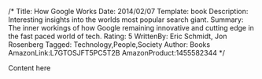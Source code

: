 /*
Title: How Google Works
Date: 2014/02/07
Template: book
Description: Interesting insights into the worlds most popular search giant.
Summary: The inner workings of how Google remaining innovative and cutting edge in the fast paced world of tech.
Rating: 5
WrittenBy: Eric Schmidt, Jon Rosenberg
Tagged: Technology,People,Society
Author: Books
AmazonLink:L7GTOSJFT5PC5T2B
AmazonProduct:1455582344 
*/



Content here